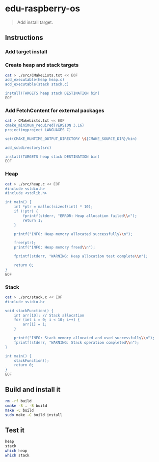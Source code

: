 # edu-raspberry-os

> Add install target.

## Instructions

### Add target install

### Create heap and stack targets

```bash
cat > ./src/CMakeLists.txt << EOF
add_executable(heap heap.c)
add_executable(stack stack.c)

install(TARGETS heap stack DESTINATION bin)
EOF
```

### Add FetchContent for external packages

```bash
cat > CMakeLists.txt << EOF
cmake_minimum_required(VERSION 3.16)
project(myproject LANGUAGES C)

set(CMAKE_RUNTIME_OUTPUT_DIRECTORY \${CMAKE_SOURCE_DIR}/bin)

add_subdirectory(src)

install(TARGETS heap stack DESTINATION bin)
EOF
```

### Heap

```bash
cat > ./src/heap.c << EOF
#include <stdio.h>
#include <stdlib.h>

int main() {
    int *ptr = malloc(sizeof(int) * 10);
    if (!ptr) {
        fprintf(stderr, "ERROR: Heap allocation failed\\n");
        return 1;
    }

    printf("INFO: Heap memory allocated successfully\\n");

    free(ptr);
    printf("INFO: Heap memory freed\\n");

    fprintf(stderr, "WARNING: Heap allocation test complete\\n");

    return 0;
}
EOF
```

### Stack

```bash
cat > ./src/stack.c << EOF
#include <stdio.h>

void stackFunction() {
    int arr[10]; // Stack allocation
    for (int i = 0; i < 10; i++) {
        arr[i] = i;
    }

    printf("INFO: Stack memory allocated and used successfully\\n");
    fprintf(stderr, "WARNING: Stack operation completed\\n");
}

int main() {
    stackFunction();
    return 0;
}
EOF
```

## Build and install it

```bash
rm -rf build
cmake -S . -B build
make -C build
sudo make -C build install
```

## Test it

```bash
heap
stack
which heap
which stack
```

